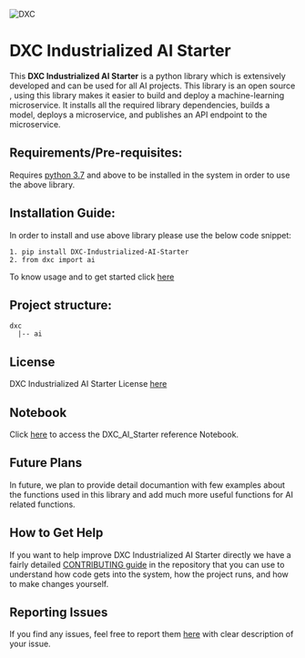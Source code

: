 ![DXC](https://github.com/dxc-technology/DXC-Industrialized-AI-Starter/blob/master/dxc%20image.png)

# DXC Industrialized AI Starter

This __DXC Industrialized AI Starter__ is a python library which is extensively developed and can be used for all AI projects. This library is an open source , using this library  makes it easier to build and deploy a machine-learning microservice. 
It installs all the required library dependencies, builds a model, deploys a microservice, and publishes an API endpoint to the microservice.

  
## Requirements/Pre-requisites:

Requires [python 3.7](https://www.python.org/downloads/) and above to be installed in the system in order to use the above library.

## Installation Guide:

In order to install and use above library please use the below code snippet:

```
1. pip install DXC-Industrialized-AI-Starter
2. from dxc import ai
```
To know usage and to get started click [here](https://github.com/dxc-technology/DXC-Industrialized-AI-Starter/blob/master/Getting%20Started.md)

## Project structure:

```
dxc
  |-- ai
```

## License

DXC Industrialized AI Starter License [here](https://github.com/dxc-technology/DXC-Industrialized-AI-Starter/blob/master/LICENSE)

## Notebook
Click [here](https://colab.research.google.com/drive/1EV_Q09B-bppGbEehBgCvsv_JIM87T_n1) to access the DXC_AI_Starter reference Notebook.

## Future Plans
In future, we plan to provide detail documantion with few examples about the functions used in this library and add much more useful functions for AI related functions.

## How to Get Help
If you want to help improve DXC Industrialized AI Starter directly we have a fairly detailed [CONTRIBUTING guide](https://github.com/dxc-technology/DXC-Industrialized-AI-Starter/blob/master/CONTRIBUTING.md) in the repository that you can use to understand how code gets into the system, how the project runs, and how to make changes yourself.

## Reporting Issues
If you find any issues, feel free to report them [here](https://github.com/dxc-technology/DXC-Industrialized-AI-Starter/issues) with clear description of your issue.
